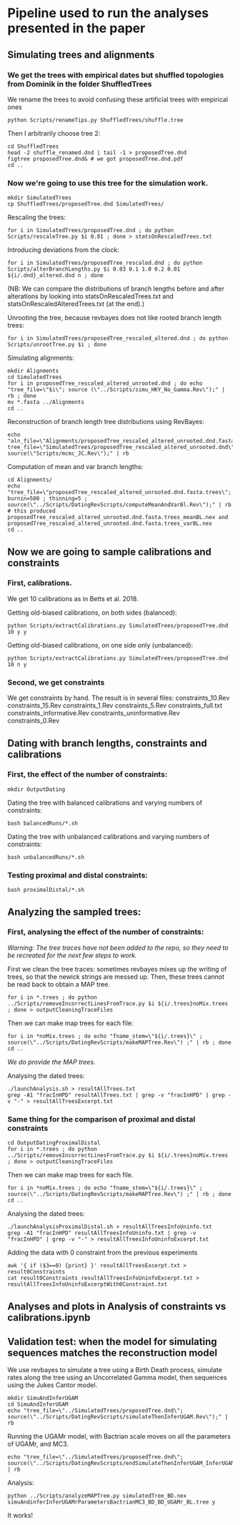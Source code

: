 # Pipeline used to run the analyses presented in the paper

## Simulating trees and alignments

### We get the trees with empirical dates but shuffled topologies from Dominik in the folder ShuffledTrees
We rename the trees to avoid confusing these artificial trees with empirical ones
```{bash}
python Scripts/renameTips.py ShuffledTrees/shuffle.tree
```

Then I arbitrarily choose tree 2:
```{bash}
cd ShuffledTrees
head -2 shuffle_renamed.dnd | tail -1 > proposedTree.dnd
figtree proposedTree.dnd& # we got proposedTree.dnd.pdf
cd ..
```

### Now we're going to use this tree for the simulation work.
```{bash}
mkdir SimulatedTrees
cp ShuffledTrees/proposedTree.dnd SimulatedTrees/
```

Rescaling the trees:
```{bash}
for i in SimulatedTrees/proposedTree.dnd ; do python Scripts/rescaleTree.py $i 0.01 ; done > statsOnRescaledTrees.txt
```

Introducing deviations from the clock:
```{bash}
for i in SimulatedTrees/proposedTree_rescaled.dnd ; do python Scripts/alterBranchLengths.py $i 0.03 0.1 1.0 0.2 0.01 ${i/.dnd}_altered.dnd n ; done
```
(NB: We can compare the distributions of branch lengths before and after alterations by looking into statsOnRescaledTrees.txt and statsOnRescaledAlteredTrees.txt (at the end).)

Unrooting the tree, because revbayes does not like rooted branch length trees:
```{bash}
for i in SimulatedTrees/proposedTree_rescaled_altered.dnd ; do python Scripts/unrootTree.py $i ; done
```

Simulating alignments:
```{bash}
mkdir Alignments
cd SimulatedTrees
for i in proposedTree_rescaled_altered_unrooted.dnd ; do echo "tree_file=\"$i\"; source (\"../Scripts/simu_HKY_No_Gamma.Rev\");" | rb ; done
mv *.fasta ../Alignments
cd ..
```

Reconstruction of branch length tree distributions using RevBayes:
```{bash}
echo "aln_file=\"Alignments/proposedTree_rescaled_altered_unrooted.dnd.fasta\"; tree_file=\"SimulatedTrees/proposedTree_rescaled_altered_unrooted.dnd\"; source(\"Scripts/mcmc_JC.Rev\");" | rb
```

Computation of mean and var branch lengths:
```{bash}
cd Alignments/
echo "tree_file=\"proposedTree_rescaled_altered_unrooted.dnd.fasta.trees\"; burnin=500 ; thinning=5 ; source(\"../Scripts/DatingRevScripts/computeMeanAndVarBl.Rev\");" | rb
# this produced proposedTree_rescaled_altered_unrooted.dnd.fasta.trees_meanBL.nex and proposedTree_rescaled_altered_unrooted.dnd.fasta.trees_varBL.nex
cd ..
```


## Now we are going to sample calibrations and constraints

### First, calibrations.
We get 10 calibrations as in Betts et al. 2018.

Getting old-biased calibrations, on both sides (balanced):
```{bash}
python Scripts/extractCalibrations.py SimulatedTrees/proposedTree.dnd 10 y y
```

Getting old-biased calibrations, on one side only (unbalanced):
```{bash}
python Scripts/extractCalibrations.py SimulatedTrees/proposedTree.dnd 10 n y
```

### Second, we get constraints
We get constraints by hand.
The result is in several files: constraints_10.Rev  constraints_15.Rev  constraints_1.Rev  constraints_5.Rev  constraints_full.txt  constraints_informative.Rev  constraints_uninformative.Rev constraints_0.Rev


## Dating with branch lengths, constraints and calibrations

### First, the effect of the number of constraints:
```{bash}
mkdir OutputDating
```

Dating the tree with balanced calibrations and varying numbers of constraints:
```{bash}
bash balancedRuns/*.sh
```

Dating the tree with unbalanced calibrations and varying numbers of constraints:
```{bash}
bash unbalancedRuns/*.sh
```

### Testing proximal and distal constraints:
```{bash}
bash proximalDistal/*.sh
```

## Analyzing the sampled trees:

### First, analysing the effect of the number of constraints:

*Warning: The tree traces have not been added to the repo, so they need to be recreated for the next few steps to work.*

First we clean the tree traces: sometimes revbayes mixes up the writing of trees, so that the newick strings are messed up. Then, these trees cannot be read back to obtain a MAP tree.
```{bash}
for i in *.trees ; do python ../Scripts/removeIncorrectLinesFromTrace.py $i ${i/.trees}noMix.trees ; done > outputCleaningTraceFiles
```

Then we can make map trees for each file:
```{bash}
for i in *noMix.trees ; do echo "fname_stem=\"${i/.trees}\" ; source(\"../Scripts/DatingRevScripts/makeMAPTree.Rev\") ;" | rb ; done
cd ..
```
*We do provide the MAP trees.*

Analysing the dated trees:
```{bash}
./launchAnalysis.sh > resultAllTrees.txt
grep -A1 "fracInHPD" resultAllTrees.txt | grep -v "fracInHPD" | grep -v "-" > resultAllTreesExcerpt.txt
```


### Same thing for the comparison of proximal and distal constraints


```{bash}
cd OutputDatingProximalDistal
for i in *.trees ; do python ../Scripts/removeIncorrectLinesFromTrace.py $i ${i/.trees}noMix.trees ; done > outputCleaningTraceFiles
```
Then we can make map trees for each file.
```{bash}
for i in *noMix.trees ; do echo "fname_stem=\"${i/.trees}\" ; source(\"../Scripts/DatingRevScripts/makeMAPTree.Rev\") ;" | rb ; done
cd ..
```

Analysing the dated trees:
```{bash}
./launchAnalysisProximalDistal.sh > resultAllTreesInfoUninfo.txt
grep -A1 "fracInHPD" resultAllTreesInfoUninfo.txt | grep -v "fracInHPD" | grep -v "-" > resultAllTreesInfoUninfoExcerpt.txt
```

Adding the data with 0 constraint from the previous experiments
```{bash}
awk '{ if ($3==0) {print} }' resultAllTreesExcerpt.txt > result0Constraints
cat result0Constraints resultAllTreesInfoUninfoExcerpt.txt > resultAllTreesInfoUninfoExcerptWith0Constraint.txt
```

## Analyses and plots in Analysis of constraints vs calibrations.ipynb




## Validation test: when the model for simulating sequences matches the reconstruction model

We use revbayes to simulate a tree using a Birth Death process, simulate rates along the tree using an Uncorrelated Gamma model, then sequences using the Jukes Cantor model.

```{bash}
mkdir SimuAndInferUGAM
cd SimuAndInferUGAM
echo "tree_file=\"../SimulatedTrees/proposedTree.dnd\"; source(\"../Scripts/DatingRevScripts/simulateThenInferUGAM.Rev\");" | rb
```

Running the UGAMr model, with Bactrian scale moves on all the parameters of UGAMr, and MC3.

```{bash}
echo "tree_file=\"../SimulatedTrees/proposedTree.dnd\"; source(\"../Scripts/DatingRevScripts/endSimulateThenInferUGAM_InferUGAMParametersBactrianMC3.Rev\");" | rb
```

Analysis:

```{bash}
python ../Scripts/analyzeMAPTree.py simulatedTree_BD.nex simuAndinferInferUGAMrParametersBactrianMC3_BD_BD_UGAMr_BL.tree y
```

It works!
